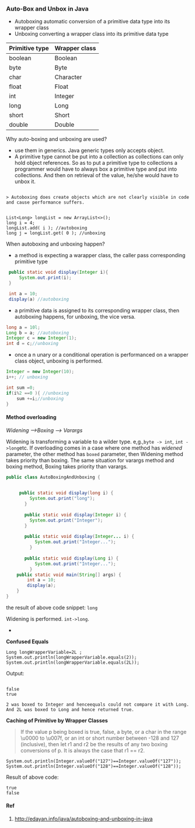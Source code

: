 ### Auto-Box and Unbox in Java

 * Autoboxing
   automatic conversion of a primitive data type into its wrapper class 
  * Unboxing 
   converting a wrapper class into its primitive data type 


|Primitive type|	Wrapper class|
|--------------|-----------------|
|boolean	|Boolean|
|byte	|Byte|
|char|	Character|
|float	|Float|
|int|	Integer|
|long|	Long|
|short|	Short|
|double|	Double|


Why auto-boxing and unboxing are used?
* use them in generics. Java generic types only accepts object. 
* A primitive type cannot be put into a collection as collections can only hold object references. So as to put a primitive type to collections a programmer would have to always box a primitive type and put into collections. And then on retrieval of the value, he/she would have to unbox it. 
```

> Autoboxing does create objects which are not clearly visible in code and cause performance suffers.


List<Long> longList = new ArrayList<>();      
long i = 4;
longList.add( i ); //autoboxing      
long j = longList.get( 0 ); //unboxing
```

When autoboxing and unboxing happen?
* a method is expecting a warapper class, the caller pass corresponding primitive type
```java
 public static void display(Integer i){
     System.out.print(i);
 }

 int a = 10;
 display(a) //autoboxing
```
* a primitive data is assigned to its corresponding wrapper class, then autoboxing happens, for unboxing, the vice versa.
```java
long a = 10l;
Long b = a; //autoboxing
Integer c = new Integer(1);
int d = c;//unboxing
```
* once a n unary or a conditional operation is performanced on a wrapper class object, unboxing is performed.

```java
Integer = new Integer(10);
i++; // unboxing

int sum =0;
if(i%2 ==0 ){ //unboxing
    sum +=i;//unboxing
}
```


#### Method overloading

*Widening -->Boxing --> Varargs*

Widening is transforming a variable to a wilder type. e,g.,`byte -> int`, `int ->long`etc.
 If overloading comes in a case where one method has *widened* parameter, the other method has `boxed` parameter, then Widening method takes priority than boxing. 
 The same situation for varargs method and boxing method, Boxing takes priority than varargs. 

```java
public class AutoBoxingAndUnboxing {

	
	 public static void display(long i) {
         System.out.print("long");
       }
	
       public static void display(Integer i) {
         System.out.print("Integer");
       }
       
       public static void display(Integer... i) {
           System.out.print("Integer...");
         } 
       
       public static void display(Long i) {
           System.out.print("Integer...");
         }
	public static void main(String[] args) {
		int a = 10;
		display(a);
	}
}
```
the result of above code snippet:
`long`

Widening is performed. `int->long`. 


*  

**Confused Equals**

```
Long longWrapperVariable=2L ;
System.out.println(longWrapperVariable.equals(2));
System.out.println(longWrapperVariable.equals(2L));
```

Output:
```

false
true

2 was boxed to Integer and henceequals could not compare it with Long. And 2L was boxed to Long and hence returned true.
```

**Caching of Primitive by Wrapper Classes**
>  If the value p being boxed is true, false, a byte, or a char in the range \u0000 to \u007f, or an int or short number between -128 and 127 (inclusive), then let r1 and r2 be the results of any two boxing conversions of p. It is always the case that r1 == r2.


```
System.out.println(Integer.valueOf("127")==Integer.valueOf("127"));
System.out.println(Integer.valueOf("128")==Integer.valueOf("128"));
```

Result of above code:
```
true
false
```


#### Ref
1. http://edayan.info/java/autoboxing-and-unboxing-in-java